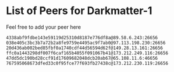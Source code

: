 # List of Peers for Darkmatter-1

Feel free to add your peer here

```
4338abf9fdbe143e59119d25310d8187e776df8a@89.58.6.243:26656
038e405c3bc3b7a72b2a8fe9759e4495ac9f7ab0@97.113.198.230:26656
20d436ab002bed85fbf0a1740cdf44d56594d62f@149.28.13.161:26656
ffc0a1443298df007f6caf165b4055f091067b41@173.212.249.116:26656
47dd5dc190bd28ccf91d17609682048dcb20ab67@65.108.11.6:46656
767595068673dfed33c0f95fce77f693fb27438c@173.212.230.119:26656
```
